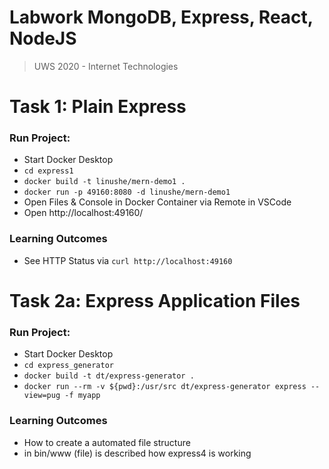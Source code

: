 # **Labwork** MongoDB, Express, React, NodeJS

> UWS 2020 - Internet Technologies


# Task 1: Plain Express 

### Run Project: 
* Start Docker Desktop
* `cd express1`
* `docker build -t linushe/mern-demo1 .`
* `docker run -p 49160:8080 -d linushe/mern-demo1`
* Open Files & Console in Docker Container via Remote in VSCode
* Open http://localhost:49160/

### Learning Outcomes
* See HTTP Status via `curl http://localhost:49160`

# Task 2a: Express Application Files

### Run Project: 
* Start Docker Desktop
* `cd express_generator`
* `docker build -t dt/express-generator .`
* `docker run --rm -v ${pwd}:/usr/src dt/express-generator express --view=pug -f myapp`

### Learning Outcomes
* How to create a automated file structure
* in bin/www (file) is described how express4 is working

